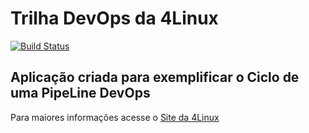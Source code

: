 # Trilha DevOps da 4Linux

<!-- Altere a Flag abaixo com sua URL do Travis -->
[![Build Status](https://travis-ci.com/gabrielsouza1/DevOpsLab-HelloWorld.svg?branch=master)](https://travis-ci.com/gabrielsouza1/DevOpsLab-HelloWorld)
## Aplicação criada para exemplificar o Ciclo de uma PipeLine DevOps


Para maiores informações acesse o [Site da 4Linux](https://www.4linux.com.br/cursos/devops)
